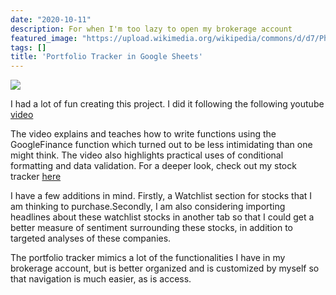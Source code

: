 ```yaml
---
date: "2020-10-11"
description: For when I'm too lazy to open my brokerage account
featured_image: "https://upload.wikimedia.org/wikipedia/commons/d/d7/Philippine-stock-market-board.jpg"
tags: []
title: 'Portfolio Tracker in Google Sheets'
---
```


![](/en/post/chapter-2_files/portfoliotracker.png)

I had a lot of fun creating this project. I did it following the following youtube [video](https://www.youtube.com/watch?v=qtY1NOVQ6iE)

The video explains and teaches how to write functions using the GoogleFinance function which turned out to be less intimidating than one might think. The video also highlights practical uses of conditional formatting and data validation. For a deeper look, check out my stock tracker [here](https://docs.google.com/spreadsheets/d/1BvuCTZFIPqAG_8fcKODTAuWUO86eLPRA_id9LpWsI04/edit?usp=sharing)

I have a few additions in mind. Firstly, a Watchlist section for stocks that I am thinking to purchase.Secondly, I am also considering importing headlines about these watchlist stocks in another tab so that I could get a better measure of sentiment surrounding these stocks, in addition to targeted analyses of these companies. 

The portfolio tracker mimics a lot of the functionalities I have in my brokerage account, but is better organized and is customized by myself so that navigation is much easier, as is access.


